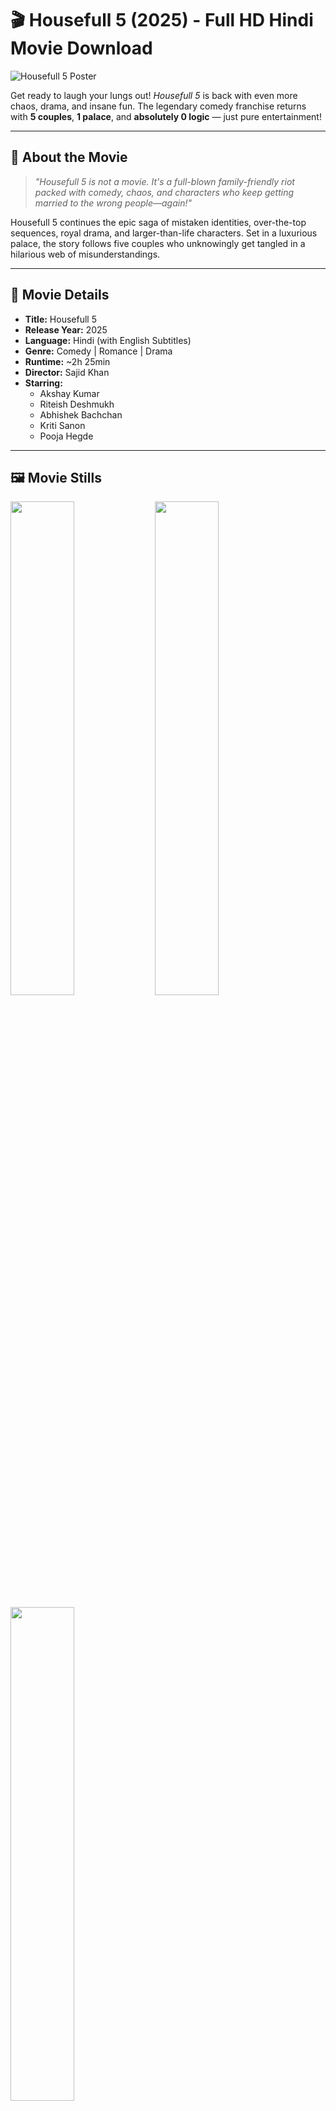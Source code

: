 # 🎬 Housefull 5 (2025) - Full HD Hindi Movie Download

![Housefull 5 Poster](https://upload.wikimedia.org/wikipedia/en/7/71/Housefull_5_poster.jpg)

Get ready to laugh your lungs out! *Housefull 5* is back with even more chaos, drama, and insane fun. The legendary comedy franchise returns with **5 couples**, **1 palace**, and **absolutely 0 logic** — just pure entertainment!

---

## 📖 About the Movie

> _"Housefull 5 is not a movie. It's a full-blown family-friendly riot packed with comedy, chaos, and characters who keep getting married to the wrong people—again!"_

Housefull 5 continues the epic saga of mistaken identities, over-the-top sequences, royal drama, and larger-than-life characters. Set in a luxurious palace, the story follows five couples who unknowingly get tangled in a hilarious web of misunderstandings.

---

## 🎥 Movie Details

- **Title:** Housefull 5  
- **Release Year:** 2025  
- **Language:** Hindi (with English Subtitles)  
- **Genre:** Comedy | Romance | Drama  
- **Runtime:** ~2h 25min  
- **Director:** Sajid Khan  
- **Starring:**  
  - Akshay Kumar  
  - Riteish Deshmukh  
  - Abhishek Bachchan  
  - Kriti Sanon  
  - Pooja Hegde  

---

## 🖼️ Movie Stills

<p float="left">
  <img src="https://i.ytimg.com/vi/JeUk5AazADo/maxresdefault.jpg" width="45%" />
  <img src="https://static.toiimg.com/photo/msid-101186116/101186116.jpg" width="45%" />
</p>

<p float="left">
  <img src="https://pbs.twimg.com/media/F1MAs7oaAAArd7N?format=jpg&name=large" width="45%" />
</p>

---

## 🔻 Download Links

> Choose your preferred download server:

- [📥 Download Button 1 (High Speed)](https://www.profitableratecpm.com/ggqyas59e?key=b28d5f1ed88ec6c2c3e7eb8dbcafa060)
- [📥 Download Button 2 (Alternate Link)](https://www.abcwow.xyz/viEw1MjQ4ODY?download=main)

---

## ⚠️ Disclaimer

This project is for **educational/demo purposes only**. We do not host or promote any copyrighted content. All images and logos belong to their respective owners.

---

## 💬 Feedback?

Drop a ⭐ on the repo if you liked this, or [open an issue](https://github.com/yourusername/yourrepo/issues) if you want new movies added!

